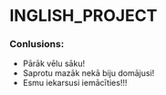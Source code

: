 # INGLISH_PROJECT

### Conlusions:
- Pārāk vēlu sāku!
- Saprotu mazāk nekā biju domājusi!
- Esmu iekarsusi iemācīties!!!
  
